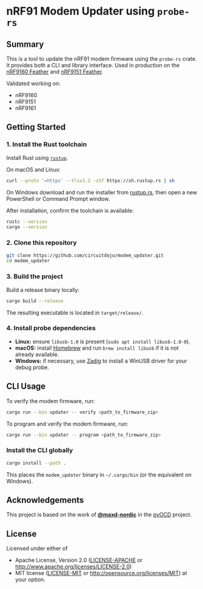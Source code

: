 # nRF91 Modem Updater using `probe-rs`

## Summary

This is a tool to update the nRF91 modem firmware using the `probe-rs` crate. It provides both a CLI and library interface. Used in production on the [nRF9160 Feather](https://www.circuitdojo.com/products/nrf9160-feather) and [nRF9151 Feather](https://www.circuitdojo.com/products/nrf9151-feather).

Validated working on:

- nRF9160
- nRF9151
- nRF9161

## Getting Started

### 1. Install the Rust toolchain

Install Rust using [`rustup`](https://rustup.rs/).

On macOS and Linux:

```bash
curl --proto '=https' --tlsv1.2 -sSf https://sh.rustup.rs | sh
```

On Windows download and run the installer from [rustup.rs](https://rustup.rs/), then open a new PowerShell or Command Prompt window.

After installation, confirm the toolchain is available:

```bash
rustc --version
cargo --version
```

### 2. Clone this repository

```bash
git clone https://github.com/circuitdojo/modem_updater.git
cd modem_updater
```

### 3. Build the project

Build a release binary locally:

```bash
cargo build --release
```

The resulting executable is located in `target/release/`.

### 4. Install probe dependencies

- **Linux:** ensure `libusb-1.0` is present (`sudo apt install libusb-1.0-0`).
- **macOS:** install [Homebrew](https://brew.sh/) and run `brew install libusb` if it is not already available.
- **Windows:** if necessary, use [Zadig](https://zadig.akeo.ie/) to install a WinUSB driver for your debug probe.

## CLI Usage

To verify the modem firmware, run:

```bash
cargo run --bin updater -- verify <path_to_firmware_zip>
```

To program and verify the modem firmware, run:

```bash
cargo run --bin updater -- program <path_to_firmware_zip>
```

### Install the CLI globally

```bash
cargo install --path .
```

This places the `modem_updater` binary in `~/.cargo/bin` (or the equivalent on Windows).

## Acknowledgements

This project is based on the work of [**@maxd-nordic**](https://github.com/maxd-nordic) in the [pyOCD](https://github.com/pyocd/pyOCD/blob/5166025ae5da5e093d6cfe2b26cae5e1334476e4/pyocd/target/family/target_nRF91.py#L629) project.

## License

Licensed under either of

- Apache License, Version 2.0 ([LICENSE-APACHE](LICENSE-APACHE) or
  http://www.apache.org/licenses/LICENSE-2.0)
- MIT license ([LICENSE-MIT](LICENSE-MIT) or
  http://opensource.org/licenses/MIT) at your option.

